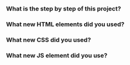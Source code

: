 ### What is the step by step of this project?



### What new HTML elements did you used?




### What new CSS did you used?




### What new JS element did you use?
